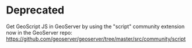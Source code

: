 # Deprecated

Get GeoScript JS in GeoServer by using the "script" community extension now in the GeoServer repo:
https://github.com/geoserver/geoserver/tree/master/src/community/script
